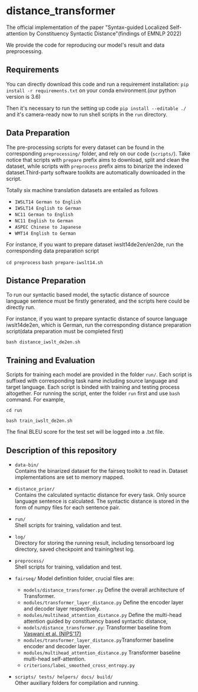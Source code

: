 # distance_transformer
The official implementation of the paper "Syntax-guided Localized Self-attention by Constituency Syntactic Distance"(findings of EMNLP 2022)

We provide the code for reproducing our model's result and data preprocessing.

## Requirements
You can directly download this code and run a requirement installation:
`pip install -r requirements.txt` on your conda environment.(our python version is 3.6)

Then it's necessary to run the setting up code `pip install --editable ./` and it's camera-ready now to run shell scripts in the `run` directory.

## Data Preparation
The pre-processing scripts for every dataset can be found in the corresponding `preprocessing/` folder, and rely on our code (`scripts/`). Take notice that scripts with `prepare` prefix aims to download, split and clean the dataset, while scripts with `preprocess` prefix aims to binarize the indexed dataset.Third-party software toolkits are automatically downloaded in the script.  

Totally six machine translation datasets are entailed as follows
- `IWSLT14 German to English`
- `IWSLT14 English to German`
- `NC11 German to English`
- `NC11 English to German`
- `ASPEC Chinese to Japanese`
- `WMT14 English to German`

For instance, if you want to prepare dataset iwslt14de2en/en2de, run the corresponding data preparation script

`cd preprocess`
`bash prepare-iwslt14.sh`

## Distance Preparation
To run our syntactic based model, the sytactic distance of sourcce language sentence must be firstly generated, and the scripts here could be directly run.

For instance, if you want to prepare syntactic distance of source language iwslt14de2en, which is German, run the corresponding distance preparation script(data preparation must be completed first)

`bash distance_iwslt_de2en.sh`

## Training and Evaluation
Scripts for training each model are provided in the folder `run/`. Each script is suffixed with corresponding task name including source language and target language.
Each script is binded with training and testing process altogether.
For running the script, enter the folder `run` first and use `bash` command. For example,

`cd run`

`bash train_iwslt_de2en.sh`
 
The final BLEU score for the test set will be logged into a .txt file.

## Description of this repository
- `data-bin/`<br>
  Contains the binarized dataset for the fairseq toolkit to read in. Dataset implementations are set to memory mapped.

- `distance_prior/`<br>
  Contains the calculated syntactic distance for every task. Only source language sentence is calculated. The syntactic distance is stored in the form of numpy files for each sentence pair.  
  
- `run/`<br>
  Shell scripts for training, validation and test.
  
- `log/`<br>
  Directory for storing the running result, including tensorboard log directory, saved checkpoint and training/test log.
  
- `preprocess/`<br>
  Shell scripts for training, validation and test.

- `fairseq/`  Model definition folder, crucial files are:
    - `models/distance_transformer.py` Define the overall architecture of Transformer.
    - `modules/transformer_layer_distance.py` Define the encoder layer and decoder layer respectively.
    - `modules/multihead_attention_distance.py` Define the multi-head attention guided by constituency based syntactic distance,
    - `models/distance_transformer.py`: Transformer baseline from [Vaswani et al. (NIPS'17)](https://proceedings.neurips.cc/paper/2017/file/3f5ee243547dee91fbd053c1c4a845aa-Paper.pdf)
    - `modules/transformer_layer_distance.py`Transformer baseline encoder and decoder layer.
    - `modules/multihead_attention_distance.py` Transformer baseline multi-head self-attention.
    - `criterions/labeL_smoothed_cross_entropy.py`
  
- `scripts/ tests/ helpers/ docs/ build/`<br>
  Other auxiliary folders for compilation and running.


